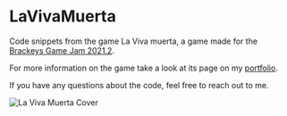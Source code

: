 # LaVivaMuerta
 Code snippets from the game La Viva muerta, a game made for the [Brackeys Game Jam 2021.2](https://itch.io/jam/brackeys-6).

For more information on the game take a look at its page on my [portfolio](http://www.christianfedrau.com/?p=69).

If you have any questions about the code, feel free to reach out to me.

![La Viva Muerta Cover](http://www.christianfedrau.com/wp-content/uploads/VivaLaMuertaCover.png)
